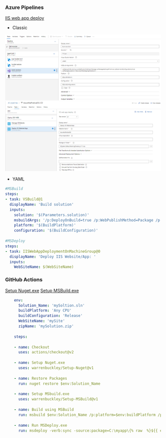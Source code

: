 ### Azure Pipelines
[IIS web app deploy](https://github.com/microsoft/azure-pipelines-tasks/blob/master/Tasks/IISWebAppDeploymentOnMachineGroupV0/README.md)

- Classic

![MS Build](images/task-MSBuild-DeployIIS-1.png)
![MS Deploy](images/task-MSBuild-DeployIIS-2.png)

- YAML

```yaml
#MSBuild
steps:
- task: VSBuild@1
  displayName: 'Build solution'
  inputs:
    solution: '$(Parameters.solution)'
    msbuildArgs: '/p:DeployOnBuild=true /p:WebPublishMethod=Package /p:PackageAsSingleFile=true /p:SkipInvalidConfigurations=true /p:PackageLocation="$(build.artifactstagingdirectory)\\"'
    platform: '$(BuildPlatform)'
    configuration: '$(BuildConfiguration)'

#MSDeploy
steps:
- task: IISWebAppDeploymentOnMachineGroup@0
  displayName: 'Deploy IIS Website/App: '
  inputs:
    WebSiteName: $(WebSiteName)

```

### GitHub Actions
[Setup Nuget.exe](https://github.com/marketplace/actions/setup-nuget-exe)
[Setup MSBuild.exe](https://github.com/marketplace/actions/setup-msbuild-exe)

```yaml
    env:
      Solution_Name: 'mySoltion.sln'                      
      buildPlatform: 'Any CPU'
      buildConfiguration: 'Release'
      WebSiteName: 'mySite'
      zipName: 'mySolution.zip'
    
    steps:
      
    - name: Checkout
      uses: actions/checkout@v2      
      
    - name: Setup Nuget.exe
      uses: warrenbuckley/Setup-Nuget@v1
      
    - name: Restore Packages
      run: nuget restore $env:Solution_Name
  
    - name: Setup MSbuild.exe
      uses: warrenbuckley/Setup-MSBuild@v1
      
    - name: Build using MSBuild
      run: msbuild $env:Solution_Name /p:platform=$env:buildPlatform /p:Configuration=$env:buildConfiguration /p:DeployOnBuild=true /p:WebPublishMethod=Package /p:PackageAsSingleFile=true /p:SkipInvalidConfigurations=true /p:PackageLocation='C:\myapp'
          
    - name: Run MSDeploy.exe
      run: msdeploy -verb:sync -source:package=C:\myapp\{% raw  %}${{ env.zipName }}{% endraw %}.zip -dest:auto -setParam:name=`'IIS Web Application Name`',value=$env:WebSiteName -enableRule:DoNotDeleteRule
```
